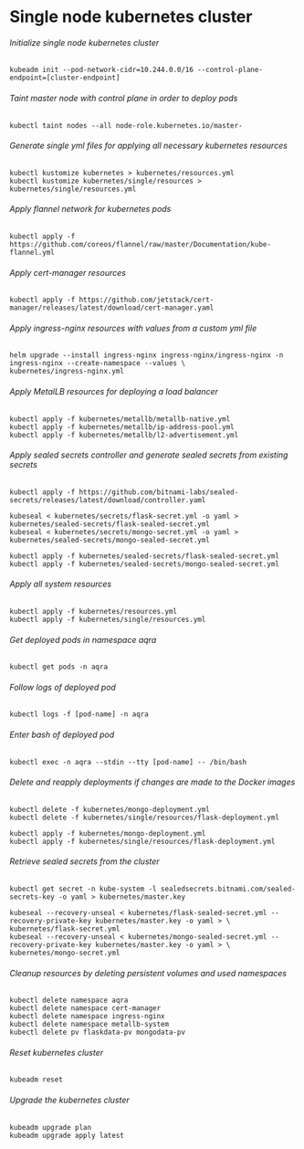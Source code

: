 # Single node kubernetes cluster

###### Initialize single node kubernetes cluster

```
kubeadm init --pod-network-cidr=10.244.0.0/16 --control-plane-endpoint=[cluster-endpoint]
```

###### Taint master node with control plane in order to deploy pods

```
kubectl taint nodes --all node-role.kubernetes.io/master-
```

###### Generate single yml files for applying all necessary kubernetes resources

```
kubectl kustomize kubernetes > kubernetes/resources.yml
kubectl kustomize kubernetes/single/resources > kubernetes/single/resources.yml
```

###### Apply flannel network for kubernetes pods

```
kubectl apply -f https://github.com/coreos/flannel/raw/master/Documentation/kube-flannel.yml
```

###### Apply cert-manager resources

```
kubectl apply -f https://github.com/jetstack/cert-manager/releases/latest/download/cert-manager.yaml
```

###### Apply ingress-nginx resources with values from a custom yml file

```
helm upgrade --install ingress-nginx ingress-nginx/ingress-nginx -n ingress-nginx --create-namespace --values \
kubernetes/ingress-nginx.yml
```

###### Apply MetalLB resources for deploying a load balancer

```
kubectl apply -f kubernetes/metallb/metallb-native.yml
kubectl apply -f kubernetes/metallb/ip-address-pool.yml
kubectl apply -f kubernetes/metallb/l2-advertisement.yml
```

###### Apply sealed secrets controller and generate sealed secrets from existing secrets

```
kubectl apply -f https://github.com/bitnami-labs/sealed-secrets/releases/latest/download/controller.yaml

kubeseal < kubernetes/secrets/flask-secret.yml -o yaml > kubernetes/sealed-secrets/flask-sealed-secret.yml
kubeseal < kubernetes/secrets/mongo-secret.yml -o yaml > kubernetes/sealed-secrets/mongo-sealed-secret.yml
```

```
kubectl apply -f kubernetes/sealed-secrets/flask-sealed-secret.yml
kubectl apply -f kubernetes/sealed-secrets/mongo-sealed-secret.yml
```

###### Apply all system resources

```
kubectl apply -f kubernetes/resources.yml
kubectl apply -f kubernetes/single/resources.yml
```

###### Get deployed pods in namespace aqra

```
kubectl get pods -n aqra
```

###### Follow logs of deployed pod

```
kubectl logs -f [pod-name] -n aqra
```

###### Enter bash of deployed pod

```
kubectl exec -n aqra --stdin --tty [pod-name] -- /bin/bash
```

###### Delete and reapply deployments if changes are made to the Docker images

```
kubectl delete -f kubernetes/mongo-deployment.yml
kubectl delete -f kubernetes/single/resources/flask-deployment.yml
```

```
kubectl apply -f kubernetes/mongo-deployment.yml
kubectl apply -f kubernetes/single/resources/flask-deployment.yml
```

###### Retrieve sealed secrets from the cluster

```
kubectl get secret -n kube-system -l sealedsecrets.bitnami.com/sealed-secrets-key -o yaml > kubernetes/master.key

kubeseal --recovery-unseal < kubernetes/flask-sealed-secret.yml --recovery-private-key kubernetes/master.key -o yaml > \
kubernetes/flask-secret.yml
kubeseal --recovery-unseal < kubernetes/mongo-sealed-secret.yml --recovery-private-key kubernetes/master.key -o yaml > \
kubernetes/mongo-secret.yml
```

###### Cleanup resources by deleting persistent volumes and used namespaces

```
kubectl delete namespace aqra
kubectl delete namespace cert-manager
kubectl delete namespace ingress-nginx
kubectl delete namespace metallb-system
kubectl delete pv flaskdata-pv mongodata-pv
```

###### Reset kubernetes cluster

```
kubeadm reset
```

###### Upgrade the kubernetes cluster

```
kubeadm upgrade plan
kubeadm upgrade apply latest
```